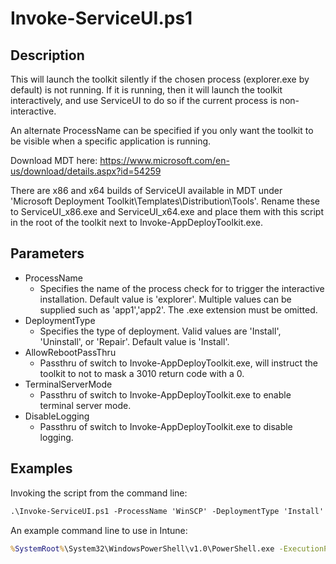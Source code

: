 # Invoke-ServiceUI.ps1

## Description

This will launch the toolkit silently if the chosen process (explorer.exe by default) is not running. If it is running, then it will launch the toolkit interactively, and use ServiceUI to do so if the current process is non-interactive.

An alternate ProcessName can be specified if you only want the toolkit to be visible when a specific application is running.

Download MDT here: <https://www.microsoft.com/en-us/download/details.aspx?id=54259>

There are x86 and x64 builds of ServiceUI available in MDT under 'Microsoft Deployment Toolkit\Templates\Distribution\Tools'. Rename these to ServiceUI_x86.exe and ServiceUI_x64.exe and place them with this script in the root of the toolkit next to Invoke-AppDeployToolkit.exe.

## Parameters

- ProcessName
  - Specifies the name of the process check for to trigger the interactive installation. Default value is 'explorer'. Multiple values can be supplied such as 'app1','app2'. The .exe extension must be omitted.
- DeploymentType
  - Specifies the type of deployment. Valid values are 'Install', 'Uninstall', or 'Repair'. Default value is 'Install'.
- AllowRebootPassThru
  - Passthru of switch to Invoke-AppDeployToolkit.exe, will instruct the toolkit to not to mask a 3010 return code with a 0.
- TerminalServerMode
  - Passthru of switch to Invoke-AppDeployToolkit.exe to enable terminal server mode.
- DisableLogging
  - Passthru of switch to Invoke-AppDeployToolkit.exe to disable logging.

## Examples

Invoking the script from the command line:

```ps
.\Invoke-ServiceUI.ps1 -ProcessName 'WinSCP' -DeploymentType 'Install' -AllowRebootPassThru
```

An example command line to use in Intune:

```bat
%SystemRoot%\System32\WindowsPowerShell\v1.0\PowerShell.exe -ExecutionPolicy Bypass -NoProfile -File Invoke-ServiceUI.ps1 -DeploymentType Install -AllowRebootPassThru
```
